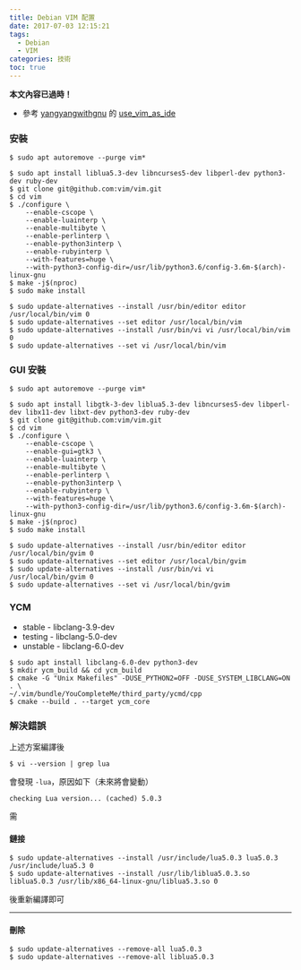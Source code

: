 ```yaml
---
title: Debian VIM 配置
date: 2017-07-03 12:15:21
tags:
  - Debian
  - VIM
categories: 技術
toc: true
---
```


**本文內容已過時！**

* 參考 [yangyangwithgnu](https://github.com/yangyangwithgnu) 的 [use_vim_as_ide](https://github.com/yangyangwithgnu/use_vim_as_ide)

### 安裝
```
$ sudo apt autoremove --purge vim*
```
```
$ sudo apt install liblua5.3-dev libncurses5-dev libperl-dev python3-dev ruby-dev
$ git clone git@github.com:vim/vim.git
$ cd vim
$ ./configure \
    --enable-cscope \
    --enable-luainterp \
    --enable-multibyte \
    --enable-perlinterp \
    --enable-python3interp \
    --enable-rubyinterp \
    --with-features=huge \
    --with-python3-config-dir=/usr/lib/python3.6/config-3.6m-$(arch)-linux-gnu
$ make -j$(nproc)
$ sudo make install
```
```
$ sudo update-alternatives --install /usr/bin/editor editor /usr/local/bin/vim 0
$ sudo update-alternatives --set editor /usr/local/bin/vim
$ sudo update-alternatives --install /usr/bin/vi vi /usr/local/bin/vim 0
$ sudo update-alternatives --set vi /usr/local/bin/vim
```

### GUI 安裝
```
$ sudo apt autoremove --purge vim*
```
```
$ sudo apt install libgtk-3-dev liblua5.3-dev libncurses5-dev libperl-dev libx11-dev libxt-dev python3-dev ruby-dev
$ git clone git@github.com:vim/vim.git
$ cd vim
$ ./configure \
    --enable-cscope \
    --enable-gui=gtk3 \
    --enable-luainterp \
    --enable-multibyte \
    --enable-perlinterp \
    --enable-python3interp \
    --enable-rubyinterp \
    --with-features=huge \
    --with-python3-config-dir=/usr/lib/python3.6/config-3.6m-$(arch)-linux-gnu
$ make -j$(nproc)
$ sudo make install
```
```
$ sudo update-alternatives --install /usr/bin/editor editor /usr/local/bin/gvim 0
$ sudo update-alternatives --set editor /usr/local/bin/gvim
$ sudo update-alternatives --install /usr/bin/vi vi /usr/local/bin/gvim 0
$ sudo update-alternatives --set vi /usr/local/bin/gvim
```

### YCM
* stable - libclang-3.9-dev
* testing - libclang-5.0-dev
* unstable - libclang-6.0-dev

```
$ sudo apt install libclang-6.0-dev python3-dev
$ mkdir ycm_build && cd ycm_build
$ cmake -G "Unix Makefiles" -DUSE_PYTHON2=OFF -DUSE_SYSTEM_LIBCLANG=ON . \
~/.vim/bundle/YouCompleteMe/third_party/ycmd/cpp
$ cmake --build . --target ycm_core
```

### 解決錯誤
上述方案編譯後
```
$ vi --version | grep lua
```
會發現 `-lua`，原因如下（未來將會變動）
```
checking Lua version... (cached) 5.0.3
```
需
#### 鏈接
```
$ sudo update-alternatives --install /usr/include/lua5.0.3 lua5.0.3 /usr/include/lua5.3 0
$ sudo update-alternatives --install /usr/lib/liblua5.0.3.so liblua5.0.3 /usr/lib/x86_64-linux-gnu/liblua5.3.so 0
```
後重新編譯即可

---

#### 刪除
```
$ sudo update-alternatives --remove-all lua5.0.3
$ sudo update-alternatives --remove-all liblua5.0.3
```
